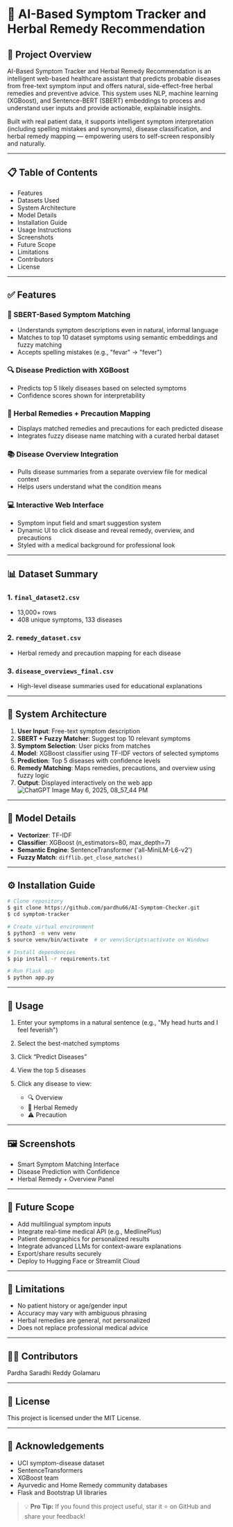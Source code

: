 # 🌿 AI-Based Symptom Tracker and Herbal Remedy Recommendation

## 📌 Project Overview

AI-Based Symptom Tracker and Herbal Remedy Recommendation is an intelligent web-based healthcare assistant that predicts probable diseases from free-text symptom input and offers natural, side-effect-free herbal remedies and preventive advice. This system uses NLP, machine learning (XGBoost), and Sentence-BERT (SBERT) embeddings to process and understand user inputs and provide actionable, explainable insights.

Built with real patient data, it supports intelligent symptom interpretation (including spelling mistakes and synonyms), disease classification, and herbal remedy mapping — empowering users to self-screen responsibly and naturally.

---

## 📋 Table of Contents

* Features
* Datasets Used
* System Architecture
* Model Details
* Installation Guide
* Usage Instructions
* Screenshots
* Future Scope
* Limitations
* Contributors
* License

---

## ✅ Features

### 🧠 SBERT-Based Symptom Matching

* Understands symptom descriptions even in natural, informal language
* Matches to top 10 dataset symptoms using semantic embeddings and fuzzy matching
* Accepts spelling mistakes (e.g., "fevar" → "fever")

### 🔍 Disease Prediction with XGBoost

* Predicts top 5 likely diseases based on selected symptoms
* Confidence scores shown for interpretability

### 🌱 Herbal Remedies + Precaution Mapping

* Displays matched remedies and precautions for each predicted disease
* Integrates fuzzy disease name matching with a curated herbal dataset

### 📚 Disease Overview Integration

* Pulls disease summaries from a separate overview file for medical context
* Helps users understand what the condition means

### 💻 Interactive Web Interface

* Symptom input field and smart suggestion system
* Dynamic UI to click disease and reveal remedy, overview, and precautions
* Styled with a medical background for professional look

---

## 📊 Dataset Summary

### 1. `final_dataset2.csv`

* 13,000+ rows
* 408 unique symptoms, 133 diseases

### 2. `remedy_dataset.csv`

* Herbal remedy and precaution mapping for each disease

### 3. `disease_overviews_final.csv`

* High-level disease summaries used for educational explanations

---

## 🧱 System Architecture

1. **User Input**: Free-text symptom description
2. **SBERT + Fuzzy Matcher**: Suggest top 10 relevant symptoms
3. **Symptom Selection**: User picks from matches
4. **Model**: XGBoost classifier using TF-IDF vectors of selected symptoms
5. **Prediction**: Top 5 diseases with confidence levels
6. **Remedy Matching**: Maps remedies, precautions, and overview using fuzzy logic
7. **Output**: Displayed interactively on the web app
![ChatGPT Image May 6, 2025, 08_57_44 PM](https://github.com/user-attachments/assets/53e3476b-6c76-45b4-90b2-b25f9f353d6a)

---

## 🤖 Model Details

* **Vectorizer**: TF-IDF 
* **Classifier**: XGBoost (n\_estimators=80, max\_depth=7)
* **Semantic Engine**: SentenceTransformer ('all-MiniLM-L6-v2')
* **Fuzzy Match**: `difflib.get_close_matches()`

---

## ⚙️ Installation Guide

```bash
# Clone repository
$ git clone https://github.com/pardhu66/AI-Symptom-Checker.git
$ cd symptom-tracker

# Create virtual environment
$ python3 -m venv venv
$ source venv/bin/activate  # or venv\Scripts\activate on Windows

# Install dependencies
$ pip install -r requirements.txt

# Run Flask app
$ python app.py
```



---

## 🧪 Usage

1. Enter your symptoms in a natural sentence (e.g., "My head hurts and I feel feverish")
2. Select the best-matched symptoms
3. Click “Predict Diseases”
4. View the top 5 diseases
5. Click any disease to view:

   * 🔍 Overview
   * 🌿 Herbal Remedy
   * ⚠️ Precaution

---

## 🖼️ Screenshots

* Smart Symptom Matching Interface
* Disease Prediction with Confidence
* Herbal Remedy + Overview Panel


---

## 🚀 Future Scope

* Add multilingual symptom inputs
* Integrate real-time medical API (e.g., MedlinePlus)
* Patient demographics for personalized results
* Integrate advanced LLMs for context-aware explanations
* Export/share results securely
* Deploy to Hugging Face or Streamlit Cloud

---

## 🚧 Limitations

* No patient history or age/gender input
* Accuracy may vary with ambiguous phrasing
* Herbal remedies are general, not personalized
* Does not replace professional medical advice

---

## 👨‍💻 Contributors

Pardha Saradhi Reddy Golamaru

---

## 📄 License

This project is licensed under the MIT License.

---

## 🙏 Acknowledgements

* UCI symptom-disease dataset
* SentenceTransformers
* XGBoost team
* Ayurvedic and Home Remedy community databases
* Flask and Bootstrap UI libraries

> 💡 **Pro Tip:** If you found this project useful, star it ⭐ on GitHub and share your feedback!
